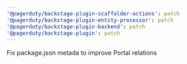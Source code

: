 ```yaml
---
'@pagerduty/backstage-plugin-scaffolder-actions': patch
'@pagerduty/backstage-plugin-entity-processor': patch
'@pagerduty/backstage-plugin-backend': patch
'@pagerduty/backstage-plugin': patch
---
```


Fix package.json metada to improve Portal relations
